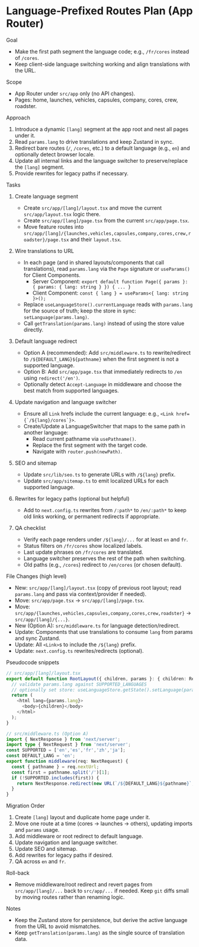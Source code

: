 # Language-Prefixed Routes Plan (App Router)

Goal
- Make the first path segment the language code; e.g., `/fr/cores` instead of `/cores`.
- Keep client-side language switching working and align translations with the URL.

Scope
- App Router under `src/app` only (no API changes).
- Pages: home, launches, vehicles, capsules, company, cores, crew, roadster.

Approach
1) Introduce a dynamic `[lang]` segment at the app root and nest all pages under it.
2) Read `params.lang` to drive translations and keep Zustand in sync.
3) Redirect bare routes (`/`, `/cores`, etc.) to a default language (e.g., `en`) and optionally detect browser locale.
4) Update all internal links and the language switcher to preserve/replace the `[lang]` segment.
5) Provide rewrites for legacy paths if necessary.

Tasks
1. Create language segment
   - Create `src/app/[lang]/layout.tsx` and move the current `src/app/layout.tsx` logic there.
   - Create `src/app/[lang]/page.tsx` from the current `src/app/page.tsx`.
   - Move feature routes into `src/app/[lang]/{launches,vehicles,capsules,company,cores,crew,roadster}/page.tsx` and their `layout.tsx`.

2. Wire translations to URL
   - In each page (and in shared layouts/components that call translations), read `params.lang` via the `Page` signature or `useParams()` for Client Components.
     - Server Component: `export default function Page({ params }: { params: { lang: string } }) { ... }`
     - Client Component: `const { lang } = useParams<{ lang: string }>();`
   - Replace `useLanguageStore().currentLanguage` reads with `params.lang` for the source of truth; keep the store in sync: `setLanguage(params.lang)`.
   - Call `getTranslation(params.lang)` instead of using the store value directly.

3. Default language redirect
   - Option A (recommended): Add `src/middleware.ts` to rewrite/redirect to `/${DEFAULT_LANG}${pathname}` when the first segment is not a supported language.
   - Option B: Add `src/app/page.tsx` that immediately redirects to `/en` using `redirect('/en')`.
   - Optionally detect `Accept-Language` in middleware and choose the best match from supported languages.

4. Update navigation and language switcher
   - Ensure all `Link` hrefs include the current language: e.g., ``<Link href={`/${lang}/cores`}>``.
   - Create/Update a LanguageSwitcher that maps to the same path in another language:
     - Read current pathname via `usePathname()`.
     - Replace the first segment with the target code.
     - Navigate with `router.push(newPath)`.

5. SEO and sitemap
   - Update `src/lib/seo.ts` to generate URLs with `/${lang}` prefix.
   - Update `src/app/sitemap.ts` to emit localized URLs for each supported language.

6. Rewrites for legacy paths (optional but helpful)
   - Add to `next.config.ts` rewrites from `/:path*` to `/en/:path*` to keep old links working, or permanent redirects if appropriate.

7. QA checklist
   - Verify each page renders under `/${lang}/...` for at least `en` and `fr`.
   - Status filters on `/fr/cores` show localized labels.
   - Last update phrases on `/fr/cores` are translated.
   - Language switcher preserves the rest of the path when switching.
   - Old paths (e.g., `/cores`) redirect to `/en/cores` (or chosen default).

File Changes (high level)
- New: `src/app/[lang]/layout.tsx` (copy of previous root layout; read `params.lang` and pass via context/provider if needed).
- Move: `src/app/page.tsx` -> `src/app/[lang]/page.tsx`.
- Move: `src/app/{launches,vehicles,capsules,company,cores,crew,roadster}` -> `src/app/[lang]/{...}`.
- New (Option A): `src/middleware.ts` for language detection/redirect.
- Update: Components that use translations to consume `lang` from params and sync Zustand.
- Update: All `<Link>`s to include the `/${lang}` prefix.
- Update: `next.config.ts` rewrites/redirects (optional).

Pseudocode snippets
```ts
// src/app/[lang]/layout.tsx
export default function RootLayout({ children, params }: { children: React.ReactNode; params: { lang: string } }) {
  // validate params.lang against SUPPORTED_LANGUAGES
  // optionally set store: useLanguageStore.getState().setLanguage(params.lang)
  return (
    <html lang={params.lang}>
      <body>{children}</body>
    </html>
  );
}

// src/middleware.ts (Option A)
import { NextResponse } from 'next/server';
import type { NextRequest } from 'next/server';
const SUPPORTED = ['en','es','fr','zh','ja'];
const DEFAULT_LANG = 'en';
export function middleware(req: NextRequest) {
  const { pathname } = req.nextUrl;
  const first = pathname.split('/')[1];
  if (!SUPPORTED.includes(first)) {
    return NextResponse.redirect(new URL(`/${DEFAULT_LANG}${pathname}`, req.url));
  }
}
```

Migration Order
1) Create `[lang]` layout and duplicate home page under it.
2) Move one route at a time (cores → launches → others), updating imports and `params` usage.
3) Add middleware or root redirect to default language.
4) Update navigation and language switcher.
5) Update SEO and sitemap.
6) Add rewrites for legacy paths if desired.
7) QA across `en` and `fr`.

Roll-back
- Remove middleware/root redirect and revert pages from `src/app/[lang]/...` back to `src/app/...` if needed. Keep `git` diffs small by moving routes rather than renaming logic.

Notes
- Keep the Zustand store for persistence, but derive the active language from the URL to avoid mismatches.
- Keep `getTranslation(params.lang)` as the single source of translation data.

